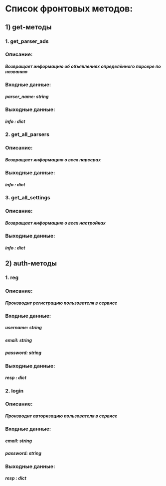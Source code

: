 # Список фронтовых методов:
## 1) **get-методы**
###   1. get_parser_ads
###      Описание:
#####         *Возвращает информацию об объявлениях определённого парсере по названию*
###      Входные данные:
#####         *parser_name: string*
###      Выходные данные:
#####         *info : dict*
###   2. get_all_parsers
###      Описание:
#####         *Возвращает информацию о всех парсерах*
###      Выходные данные:
#####         *info : dict*
###   3. get_all_settings
###      Описание:
#####         *Возвращает информацию о всех настройках*
###      Выходные данные:
#####         *info : dict*
## 2) **auth-методы**
###   1. reg
###      Описание:
#####         *Производит регистрацию пользователя в сервисе*
###      Входные данные:
#####         *username: string*
#####         *email: string*
#####         *password: string*
###      Выходные данные:
#####         *resp : dict*
###   2. login
###      Описание:
#####         *Производит авторизацию пользователя в сервисе*
###      Входные данные:
#####         *email: string*
#####         *password: string*
###      Выходные данные:
#####         *resp : dict*